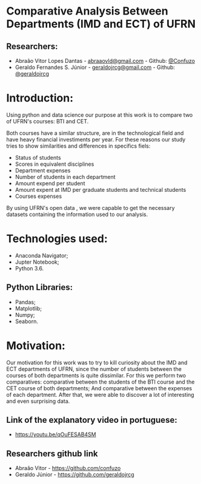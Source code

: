 # Comparative Analysis Between Departments (IMD and ECT) of UFRN #

## Researchers: ##

- Abraão Vitor Lopes Dantas - <abraaovld@gmail.com> - Github: [@Confuzo](github.com/Confuzo)
- Geraldo Fernandes S. Júnior - <geraldojrcg@gmail.com> - Github: [@geraldojrcg](github.com/geraldojrcg)

# Introduction: #

Using python and data science our purpose at this work is to compare two of UFRN's courses: BTI and CET.

Both courses have a similar structure, are in the technological field and have heavy financial investiments per year. For these reasons our study tries to show similarities and differences in specifics fiels:

   - Status of students
   - Scores in equivalent disciplines
   - Department expenses
   - Number of students in each department
   - Amount expend per student
   - Amount expent at IMD per graduate students and technical students
   - Courses expenses

By using UFRN's open data , we were capable to get the necessary datasets containing the information used to our analysis.

# Technologies used: #

- Anaconda Navigator;
- Jupter Notebook;
- Python 3.6.

## Python Libraries: ##

- Pandas;
- Matplotlib;
- Numpy;
- Seaborn.

# Motivation: #

Our motivation for this work was to try to kill curiosity about the IMD and ECT departments of UFRN, since the number of students between the courses of both departments is quite dissimilar. For this we perform two comparatives: comparative between the students of the BTI course and the CET course of both departments; And comparative between the expenses of each department. After that, we were able to discover a lot of interesting and even surprising data.

## Link of the explanatory video in portuguese: ##

- <https://youtu.be/qOuFESAB4SM>

## Researchers github link  ##
- Abraão Vitor - <https://github.com/confuzo>
- Geraldo Júnior - <https://github.com/geraldojrcg>


